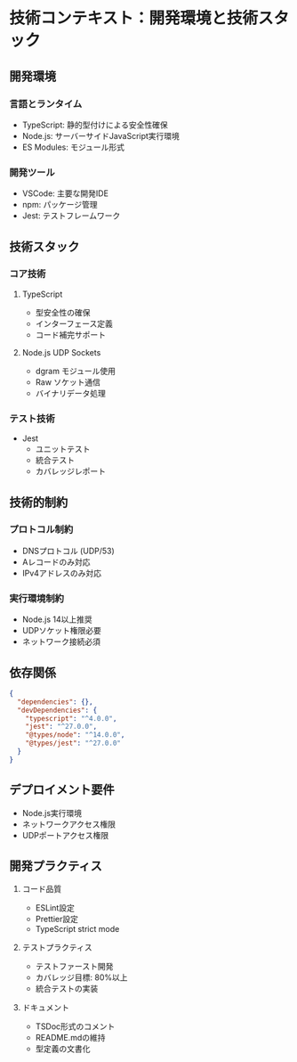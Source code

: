 # 技術コンテキスト：開発環境と技術スタック

## 開発環境

### 言語とランタイム
- TypeScript: 静的型付けによる安全性確保
- Node.js: サーバーサイドJavaScript実行環境
- ES Modules: モジュール形式

### 開発ツール
- VSCode: 主要な開発IDE
- npm: パッケージ管理
- Jest: テストフレームワーク

## 技術スタック

### コア技術
1. TypeScript
   - 型安全性の確保
   - インターフェース定義
   - コード補完サポート

2. Node.js UDP Sockets
   - dgram モジュール使用
   - Raw ソケット通信
   - バイナリデータ処理

### テスト技術
- Jest
  - ユニットテスト
  - 統合テスト
  - カバレッジレポート

## 技術的制約

### プロトコル制約
- DNSプロトコル (UDP/53)
- Aレコードのみ対応
- IPv4アドレスのみ対応

### 実行環境制約
- Node.js 14以上推奨
- UDPソケット権限必要
- ネットワーク接続必須

## 依存関係
```json
{
  "dependencies": {},
  "devDependencies": {
    "typescript": "^4.0.0",
    "jest": "^27.0.0",
    "@types/node": "^14.0.0",
    "@types/jest": "^27.0.0"
  }
}
```

## デプロイメント要件
- Node.js実行環境
- ネットワークアクセス権限
- UDPポートアクセス権限

## 開発プラクティス
1. コード品質
   - ESLint設定
   - Prettier設定
   - TypeScript strict mode

2. テストプラクティス
   - テストファースト開発
   - カバレッジ目標: 80%以上
   - 統合テストの実装

3. ドキュメント
   - TSDoc形式のコメント
   - README.mdの維持
   - 型定義の文書化